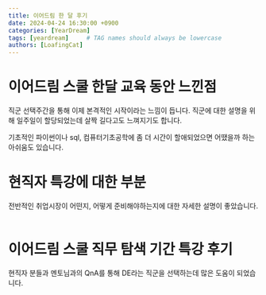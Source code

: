 ```yaml
---
title: 이어드림 한 달 후기
date: 2024-04-24 16:30:00 +0900
categories: [YearDream]
tags: [yeardream]     # TAG names should always be lowercase
authors: [LoafingCat]
---
```



# 이어드림 스쿨 한달 교육 동안 느낀점

직군 선택주간을 통해 이제 본격적인 시작이라는 느낌이 듭니다. 직군에 대한 설명을 위해 일주일이 할당되었는데 살짝 길다고도 느껴지기도 합니다. 

기초적인 파이썬이나 sql, 컴퓨터기초공학에 좀 더 시간이 할애되었으면 어땠을까 하는 아쉬움도 있습니다. 
​
# 현직자 특강에 대한 부분

전반적인 취업시장이 어떤지, 어떻게 준비해야하는지에 대한 자세한 설명이 좋았습니다.
​
# 이어드림 스쿨 직무 탐색 기간 특강 후기

현직자 분들과 멘토님과의 QnA를 통해 DE라는 직군을 선택하는데 많은 도움이 되었습니다.